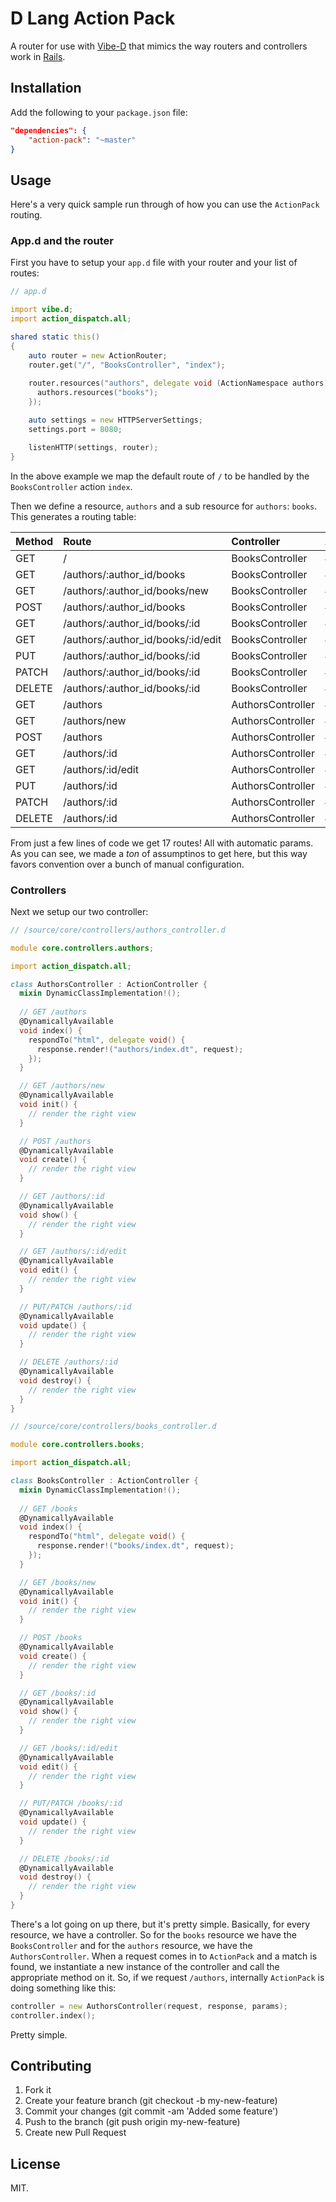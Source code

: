 D Lang Action Pack
===========

A router for use with [Vibe-D](http://vibed.org/) that mimics the way routers and controllers work in [Rails](http://rubyonrails.org/).

## Installation

Add the following to your `package.json` file:

```json
"dependencies": {
    "action-pack": "~master"
}
```

## Usage

Here's a very quick sample run through of how you can use the `ActionPack` routing.

### App.d and the router

First you have to setup your `app.d` file with your router and your list of routes:

```d
// app.d

import vibe.d;
import action_dispatch.all;

shared static this()
{
	auto router = new ActionRouter;
	router.get("/", "BooksController", "index");
	
	router.resources("authors", delegate void (ActionNamespace authors) {
	  authors.resources("books");
	});

	auto settings = new HTTPServerSettings;
	settings.port = 8080;

	listenHTTP(settings, router);
}
```

In the above example we map the default route of `/` to be handled by the `BooksController` action `index`.

Then we define a resource, `authors` and a sub resource for `authors`: `books`. This generates a routing table:


|Method|Route|Controller|Action|
|:------|:-----------|:-----|:----|
|GET|/|BooksController|#ndex|
|GET|/authors/:author_id/books|BooksController|#index|
|GET|/authors/:author_id/books/new|BooksController|#init|
|POST|/authors/:author_id/books|BooksController|#create|
|GET|/authors/:author_id/books/:id|BooksController|#show|
|GET|/authors/:author_id/books/:id/edit|BooksController|#edit|
|PUT|/authors/:author_id/books/:id|BooksController|#update|
|PATCH|/authors/:author_id/books/:id|BooksController|#update|
|DELETE|/authors/:author_id/books/:id|BooksController|#destroy|
|GET|/authors|AuthorsController|#index|
|GET|/authors/new|AuthorsController|#init|
|POST|/authors|AuthorsController|#create|
|GET|/authors/:id|AuthorsController|#show|
|GET|/authors/:id/edit|AuthorsController|#edit|
|PUT|/authors/:id|AuthorsController|#update|
|PATCH|/authors/:id|AuthorsController|#update|
|DELETE|/authors/:id|AuthorsController|#destroy|



From just a few lines of code we get 17 routes! All with automatic params. As you can see, we made a *ton* of assumptinos to get here, but this way favors convention over a bunch of manual configuration.

### Controllers

Next we setup our two controller:

```d
// /source/core/controllers/authors_controller.d

module core.controllers.authors;

import action_dispatch.all;

class AuthorsController : ActionController {
  mixin DynamicClassImplementation!();
  
  // GET /authors
  @DynamicallyAvailable
  void index() {
    respondTo("html", delegate void() {
      response.render!("authors/index.dt", request);
    });
  }

  // GET /authors/new
  @DynamicallyAvailable
  void init() {
    // render the right view
  }

  // POST /authors
  @DynamicallyAvailable
  void create() {
    // render the right view
  }

  // GET /authors/:id
  @DynamicallyAvailable
  void show() {
    // render the right view
  }

  // GET /authors/:id/edit
  @DynamicallyAvailable
  void edit() {
    // render the right view
  }

  // PUT/PATCH /authors/:id
  @DynamicallyAvailable
  void update() {
    // render the right view
  }

  // DELETE /authors/:id
  @DynamicallyAvailable
  void destroy() {
    // render the right view
  }
}

// /source/core/controllers/books_controller.d

module core.controllers.books;

import action_dispatch.all;

class BooksController : ActionController {
  mixin DynamicClassImplementation!();
  
  // GET /books
  @DynamicallyAvailable
  void index() {
    respondTo("html", delegate void() {
      response.render!("books/index.dt", request);
    });
  }

  // GET /books/new
  @DynamicallyAvailable
  void init() {
    // render the right view
  }

  // POST /books
  @DynamicallyAvailable
  void create() {
    // render the right view
  }

  // GET /books/:id
  @DynamicallyAvailable
  void show() {
    // render the right view
  }

  // GET /books/:id/edit
  @DynamicallyAvailable
  void edit() {
    // render the right view
  }

  // PUT/PATCH /books/:id
  @DynamicallyAvailable
  void update() {
    // render the right view
  }

  // DELETE /books/:id
  @DynamicallyAvailable
  void destroy() {
    // render the right view
  }
}
```

There's a lot going on up there, but it's pretty simple. Basically, for every resource, we have a controller. So for the `books` resource we have the `BooksController` and for the `authors` resource, we have the `AuthorsController`. When a request comes in to `ActionPack` and a match is found, we instantiate a new instance of the controller and call the appropriate method on it. So, if we request `/authors`, internally `ActionPack` is doing something like this:

```d
controller = new AuthorsController(request, response, params);
controller.index();
```

Pretty simple.

## Contributing

1. Fork it
2. Create your feature branch (git checkout -b my-new-feature)
3. Commit your changes (git commit -am 'Added some feature')
4. Push to the branch (git push origin my-new-feature)
5. Create new Pull Request

## License

MIT.

